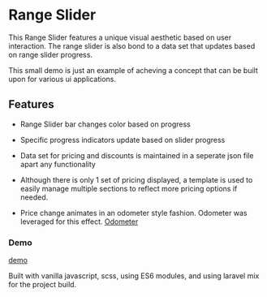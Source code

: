 # Range Slider

This Range Slider features a unique visual aesthetic based on user interaction. The range slider is also bond to a data set that updates based on range slider progress.

This small demo is just an example of acheving a concept that can be built upon for various ui applications.


## Features

* Range Slider bar changes color based on progress
* Specific progress indicators update based on slider progress

* Data set for pricing and discounts is maintained in a seperate json file apart any functionality
* Although there is only 1 set of pricing displayed, a template is used to easily manage multiple sections to reflect more pricing options if needed.

* Price change animates in an odometer style fashion. Odometer was leveraged for this effect. [Odometer](https://github.com/HubSpot/odometer)


### Demo

[demo](https://bournecreative.github.io/bournecreative.rangeSlider.io/)


Built with vanilla javascript, scss, using ES6 modules, and using laravel mix for the project build.

